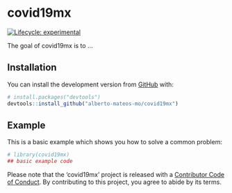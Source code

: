 
<!-- README.md is generated from README.Rmd. Please edit that file -->

# covid19mx

<!-- badges: start -->

[![Lifecycle:
experimental](https://img.shields.io/badge/lifecycle-experimental-orange.svg)](https://www.tidyverse.org/lifecycle/#experimental)
<!-- badges: end -->

The goal of covid19mx is to …

## Installation

You can install the development version from
[GitHub](https://github.com/) with:

``` r
# install.packages("devtools")
devtools::install_github("alberto-mateos-mo/covid19mx")
```

## Example

This is a basic example which shows you how to solve a common problem:

``` r
# library(covid19mx)
## basic example code
```

Please note that the ‘covid19mx’ project is released with a [Contributor
Code of Conduct](CODE_OF_CONDUCT.md). By contributing to this project,
you agree to abide by its terms.
